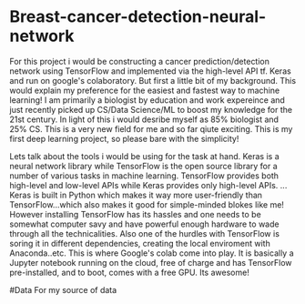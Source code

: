 # Breast-cancer-detection-neural-network

For this project i would be constructing a cancer prediction/detection network using TensorFlow and implemented via the high-level API tf. Keras and run on google's colaboratory.
But first a little bit of my background. This would explain my preference for the easiest and fastest way to machine learning! I am primarily a biologist by education and work expereince and just recently picked up CS/Data Science/ML to boost my knowledge for the 21st century. In light of this i would desribe myself as 85% biologist and 25% CS. This is a very new field for me and so far qiute exciting. This is my first deep learning project, so please bare with the simplicity!

Lets talk about the tools i would be using for the task at hand. Keras is a neural network library while TensorFlow is the open source library for a number of various tasks in machine learning. TensorFlow provides both high-level and low-level APIs while Keras provides only high-level APIs. ... Keras is built in Python which makes it way more user-friendly than TensorFlow...which also makes it good for simple-minded blokes like me! However installing TensorFlow has its hassles and one needs to be somewhat computer savy and have powerful enough hardware to wade through all the technicalities. Also one of the hurdles with TensorFlow is soring it in different dependencies, creating the local enviroment with Anaconda..etc. 
This is where Google's colab come into play. It is basically a Jupyter notebook running on the cloud, free of charge and has TensorFlow pre-installed, and to boot, comes with a free GPU. Its awesome!

#Data
For my source of data

